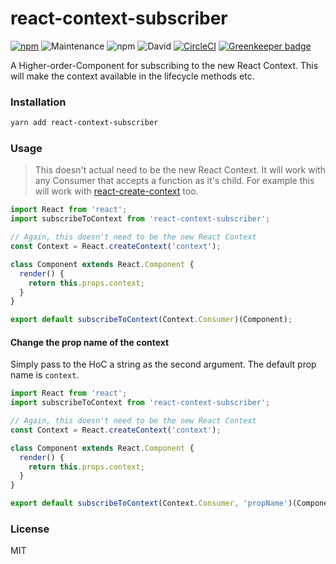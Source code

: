 # react-context-subscriber

[![npm](https://img.shields.io/npm/v/react-context-subscriber.svg)](https://www.npmjs.com/package/react-context-subscriber) ![Maintenance](https://img.shields.io/maintenance/yes/2018.svg) ![npm](https://img.shields.io/npm/l/react-context-subscriber.svg) ![David](https://img.shields.io/david/HenriBeck/react-context-subscriber.svg) [![CircleCI](https://circleci.com/gh/HenriBeck/react-context-subscriber.svg?style=svg)](https://circleci.com/gh/HenriBeck/react-context-subscriber) [![Greenkeeper badge](https://badges.greenkeeper.io/HenriBeck/react-context-subscriber.svg)](https://greenkeeper.io/)

A Higher-order-Component for subscribing to the new React Context.
This will make the context available in the lifecycle methods etc.

### Installation

```sh
yarn add react-context-subscriber
```
### Usage

> This doesn't actual need to be the new React Context.
> It will work with any Consumer that accepts a function as it's child.
> For example this will work with [react-create-context](https://github.com/jamiebuilds/create-react-context) too.

```js
import React from 'react';
import subscribeToContext from 'react-context-subscriber';

// Again, this doesn't need to be the new React Context
const Context = React.createContext('context');

class Component extends React.Component {
  render() {
    return this.props.context;
  }
}

export default subscribeToContext(Context.Consumer)(Component);
```

#### Change the prop name of the context

Simply pass to the HoC a string as the second argument.
The default prop name is `context`.

```js
import React from 'react';
import subscribeToContext from 'react-context-subscriber';

// Again, this doesn't need to be the new React Context
const Context = React.createContext('context');

class Component extends React.Component {
  render() {
    return this.props.context;
  }
}

export default subscribeToContext(Context.Consumer, 'propName')(Component);
```

### License

MIT
